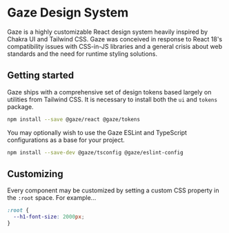 # Gaze Design System

Gaze is a highly customizable React design system heavily inspired by Chakra UI and Tailwind CSS. Gaze was conceived in response to React 18's compatibility issues with CSS-in-JS libraries and a general crisis about web standards and the need for runtime styling solutions.

## Getting started

Gaze ships with a comprehensive set of design tokens based largely on utilities from Tailwind CSS. It is necessary to install both the `ui` and `tokens` package.

```bash
npm install --save @gaze/react @gaze/tokens
```

You may optionally wish to use the Gaze ESLint and TypeScript configurations as a base for your project.

```bash
npm install --save-dev @gaze/tsconfig @gaze/eslint-config
```

## Customizing

Every component may be customized by setting a custom CSS property in the `:root` space. For example...

```css
:root {
  --h1-font-size: 2000px;
}
```
